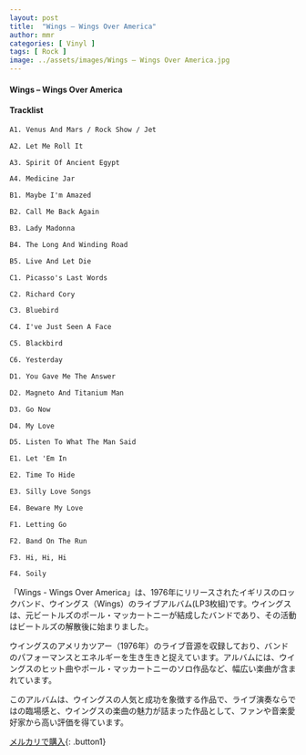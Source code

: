 ```yaml
---
layout: post
title:  "Wings – Wings Over America"
author: mmr
categories: [ Vinyl ]
tags: [ Rock ]
image: ../assets/images/Wings – Wings Over America.jpg
---
```


#### Wings – Wings Over America

#### Tracklist
```md
A1. Venus And Mars / Rock Show / Jet

A2. Let Me Roll It

A3. Spirit Of Ancient Egypt

A4. Medicine Jar

B1. Maybe I'm Amazed

B2. Call Me Back Again

B3. Lady Madonna

B4. The Long And Winding Road

B5. Live And Let Die

C1. Picasso's Last Words

C2. Richard Cory

C3. Bluebird

C4. I've Just Seen A Face

C5. Blackbird

C6. Yesterday

D1. You Gave Me The Answer

D2. Magneto And Titanium Man

D3. Go Now

D4. My Love

D5. Listen To What The Man Said

E1. Let 'Em In

E2. Time To Hide

E3. Silly Love Songs

E4. Beware My Love

F1. Letting Go

F2. Band On The Run

F3. Hi, Hi, Hi

F4. Soily
```

「Wings - Wings Over America」は、1976年にリリースされたイギリスのロックバンド、ウイングス（Wings）のライブアルバム(LP3枚組)です。ウイングスは、元ビートルズのポール・マッカートニーが結成したバンドであり、その活動はビートルズの解散後に始まりました。

ウイングスのアメリカツアー（1976年）のライブ音源を収録しており、バンドのパフォーマンスとエネルギーを生き生きと捉えています。アルバムには、ウイングスのヒット曲やポール・マッカートニーのソロ作品など、幅広い楽曲が含まれています。

このアルバムは、ウイングスの人気と成功を象徴する作品で、ライブ演奏ならではの臨場感と、ウイングスの楽曲の魅力が詰まった作品として、ファンや音楽愛好家から高い評価を得ています。


[メルカリで購入](https://jp.mercari.com/item/m21622043805){: .button1}
